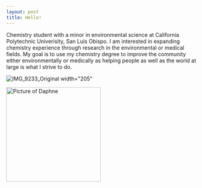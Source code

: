 ```yaml
---
layout: post
title: Hello!
---
```

Chemistry student with a minor in environmental science at California Polytechnic Univerisity, San Luis Obispo. I am interested in expanding chemistry experience through research in the environmental or medical fields. My goal is to use my chemistry degree to improve the community either environmentally or medically as helping people as well as the world at large is what I strive to do. 

![IMG_9233_Original](https://user-images.githubusercontent.com/99764442/157117477-cd800a97-c394-4d38-9b05-f6cc42a2b962.JPG) width="205"


<img src="{{site.baseurl}}/images/![IMG_9233_Original](https://user-images.githubusercontent.com/99764442/157117477-cd800a97-c394-4d38-9b05-f6cc42a2b962.JPG)" alt="Picture of Daphne" width="250" style="float: left; margin-top: 0px, margin-right: 10px" />
